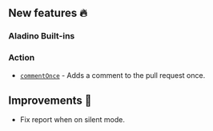 ## New features :fire: 

### Aladino Built-ins

### Action
- [`commentOnce`](../../../docs/reviewpad-file-specification/aladino-specification/aladino-built-ins#commentonce) - Adds a comment to the pull request once.

## Improvements :rocket:
- Fix report when on silent mode.